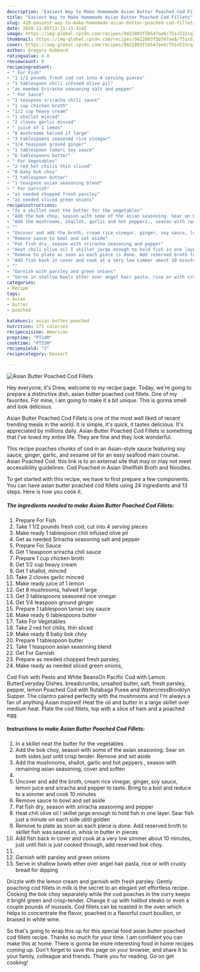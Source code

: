 ```yaml
---
description: "Easiest Way to Make Homemade Asian Butter Poached Cod Fillets"
title: "Easiest Way to Make Homemade Asian Butter Poached Cod Fillets"
slug: 420-easiest-way-to-make-homemade-asian-butter-poached-cod-fillets
date: 2020-11-05T13:15:11.414Z
image: https://img-global.cpcdn.com/recipes/9422803f5b547ae8/751x532cq70/asian-butter-poached-cod-fillets-recipe-main-photo.jpg
thumbnail: https://img-global.cpcdn.com/recipes/9422803f5b547ae8/751x532cq70/asian-butter-poached-cod-fillets-recipe-main-photo.jpg
cover: https://img-global.cpcdn.com/recipes/9422803f5b547ae8/751x532cq70/asian-butter-poached-cod-fillets-recipe-main-photo.jpg
author: Gregory Hubbard
ratingvalue: 4.8
reviewcount: 8
recipeingredient:
- " For Fish"
- "1 1/2 pounds fresh cod cut into 4 serving pieces"
- "1 tablespoon chili infused olive pil"
- "as needed Sriracha seasoning salt and pepper"
- " For Sauce"
- "1 teaspoon sriracha chili sauce"
- "1 cup chicken broth"
- "1/2 cup heavy cream"
- "1 shallot minced"
- "2 cloves garlic minced"
- " juice of 1 lemon"
- "8 mushrooms halved if large"
- "3 tablespoons seasoned rice vinegar"
- "1/4 teaspoon ground ginger"
- "1 tablespoon tamari soy sauce"
- "6 tablespoons butter"
- " For Vegetables"
- "2 red hot chilis thin sliced"
- "8 baby bok choy"
- "1 tablespoon butter"
- "1 teaspoon asian seasoning blend"
- " For Garnish"
- "as needed chopped fresh parsley"
- "as needed sliced green onions"
recipeinstructions:
- "In a skillet neat the butter for the vegetables"
- "Add the bok choy, season with some of the asian seasoning. Sear on both sides just until crisp tender. Remove and set aside"
- "Add the mushrooms, shallot, garlic and hot peppers., season with remaining asian seasoning, cover and soften"
- ""
- "Uncover and add the broth, cream rice vinegar, ginger, soy sauce, lemon juice and sriracha and pepper to taste. Bring to a boil and reduce to a simmer and cook 10 minutes"
- "Remove sauce to bowl and set aside"
- "Pat fish dry, season with sriracha seasoning and pepper"
- "Heat chili olive oil I skillet jarge enough to hold fish in one layer. Sear fish just a minute on each side ubtil golden"
- "Remove to plate as soon as each piece is done. Add reserved broth to skillet fish was seared in, whisk in butter in pieces"
- "Add fish back in cover and cook at a very low simmer about 10 minutes, just until fish is just cooked through, add reserved bok choy."
- ""
- "Garnish with parsley and green onions"
- "Serve in shallow bowls ether over angel hair pasta, rice or with crusty bread for dipping"
categories:
- Recipe
tags:
- asian
- butter
- poached

katakunci: asian butter poached 
nutrition: 171 calories
recipecuisine: American
preptime: "PT14M"
cooktime: "PT55M"
recipeyield: "2"
recipecategory: Dessert

---
```



![Asian Butter Poached Cod Fillets](https://img-global.cpcdn.com/recipes/9422803f5b547ae8/751x532cq70/asian-butter-poached-cod-fillets-recipe-main-photo.jpg)

Hey everyone, it's Drew, welcome to my recipe page. Today, we're going to prepare a distinctive dish, asian butter poached cod fillets. One of my favorites. For mine, I am going to make it a bit unique. This is gonna smell and look delicious.

Asian Butter Poached Cod Fillets is one of the most well liked of recent trending meals in the world. It is simple, it's quick, it tastes delicious. It's appreciated by millions daily. Asian Butter Poached Cod Fillets is something that I've loved my entire life. They are fine and they look wonderful.

This recipe poaches chunks of cod in an Asian-style sauce featuring soy sauce, ginger, garlic, and sesame oil for an easy seafood main course. Asian Poached Cod. this link is to an external site that may or may not meet accessibility guidelines. Cod Poached in Asian Shellfish Broth and Noodles.


To get started with this recipe, we have to first prepare a few components. You can have asian butter poached cod fillets using 24 ingredients and 13 steps. Here is how you cook it.

<!--inarticleads1-->

##### The ingredients needed to make Asian Butter Poached Cod Fillets:

1. Prepare  For Fish
1. Take 1 1/2 pounds fresh cod, cut into 4 serving pieces
1. Make ready 1 tablespoon chili infused olive pil
1. Get as needed Sriracha seasoning salt and pepper
1. Prepare  For Sauce
1. Get 1 teaspoon sriracha chili sauce
1. Prepare 1 cup chicken broth
1. Get 1/2 cup heavy cream
1. Get 1 shallot, minced
1. Take 2 cloves garlic minced
1. Make ready  juice of 1 lemon
1. Get 8 mushrooms, halved if large
1. Get 3 tablespoons seasoned rice vinegar
1. Get 1/4 teaspoon ground ginger
1. Prepare 1 tablespoon tamari soy sauce
1. Make ready 6 tablespoons butter
1. Take  For Vegetables
1. Take 2 red hot chilis, thin sliced
1. Make ready 8 baby bok choy
1. Prepare 1 tablespoon butter
1. Take 1 teaspoon asian seasoning blend
1. Get  For Garnish
1. Prepare as needed chopped fresh parsley,
1. Make ready as needed sliced green onions,


Cod Fish with Pesto and White BeansOn Pacific Cod with Lemon ButterEveryday Dishes. breadcrumbs, unsalted butter, salt, fresh parsley, pepper, lemon Poached Cod with Rutabaga Puree and WatercressBrooklyn Supper. The cilantro paired perfectly with the mushrooms and I&#39;m always a fan of anything Asian inspired! Heat the oil and butter in a large skillet over medium heat. Plate the cod fillets, top with a slice of ham and a poached egg. 

<!--inarticleads2-->

##### Instructions to make Asian Butter Poached Cod Fillets:

1. In a skillet neat the butter for the vegetables
1. Add the bok choy, season with some of the asian seasoning. Sear on both sides just until crisp tender. Remove and set aside
1. Add the mushrooms, shallot, garlic and hot peppers., season with remaining asian seasoning, cover and soften
1. 
1. Uncover and add the broth, cream rice vinegar, ginger, soy sauce, lemon juice and sriracha and pepper to taste. Bring to a boil and reduce to a simmer and cook 10 minutes
1. Remove sauce to bowl and set aside
1. Pat fish dry, season with sriracha seasoning and pepper
1. Heat chili olive oil I skillet jarge enough to hold fish in one layer. Sear fish just a minute on each side ubtil golden
1. Remove to plate as soon as each piece is done. Add reserved broth to skillet fish was seared in, whisk in butter in pieces
1. Add fish back in cover and cook at a very low simmer about 10 minutes, just until fish is just cooked through, add reserved bok choy.
1. 
1. Garnish with parsley and green onions
1. Serve in shallow bowls ether over angel hair pasta, rice or with crusty bread for dipping


Drizzle with the lemon cream and garnish with fresh parsley. Gently poaching cod fillets in milk is the secret to an elegant yet effortless recipe. Cooking the bok choy separately while the cod poaches in the curry keeps it bright green and crisp-tender. Change it up with halibut steaks or even a couple pounds of mussels. Cod fillets can be roasted in the oven which helps to concentrate the flavor, poached in a flavorful court boullion, or braised in white wine. 

So that's going to wrap this up for this special food asian butter poached cod fillets recipe. Thanks so much for your time. I am confident you can make this at home. There is gonna be more interesting food in home recipes coming up. Don't forget to save this page on your browser, and share it to your family, colleague and friends. Thank you for reading. Go on get cooking!
